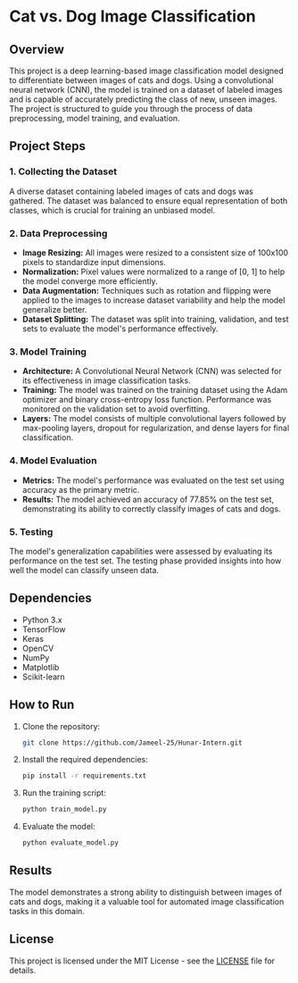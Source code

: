# Cat vs. Dog Image Classification

## Overview
This project is a deep learning-based image classification model designed to differentiate between images of cats and dogs. Using a convolutional neural network (CNN), the model is trained on a dataset of labeled images and is capable of accurately predicting the class of new, unseen images. The project is structured to guide you through the process of data preprocessing, model training, and evaluation.

## Project Steps

### 1. Collecting the Dataset
A diverse dataset containing labeled images of cats and dogs was gathered. The dataset was balanced to ensure equal representation of both classes, which is crucial for training an unbiased model.

### 2. Data Preprocessing
- **Image Resizing:** All images were resized to a consistent size of 100x100 pixels to standardize input dimensions.
- **Normalization:** Pixel values were normalized to a range of [0, 1] to help the model converge more efficiently.
- **Data Augmentation:** Techniques such as rotation and flipping were applied to the images to increase dataset variability and help the model generalize better.
- **Dataset Splitting:** The dataset was split into training, validation, and test sets to evaluate the model's performance effectively.

### 3. Model Training
- **Architecture:** A Convolutional Neural Network (CNN) was selected for its effectiveness in image classification tasks.
- **Training:** The model was trained on the training dataset using the Adam optimizer and binary cross-entropy loss function. Performance was monitored on the validation set to avoid overfitting.
- **Layers:** The model consists of multiple convolutional layers followed by max-pooling layers, dropout for regularization, and dense layers for final classification.

### 4. Model Evaluation
- **Metrics:** The model's performance was evaluated on the test set using accuracy as the primary metric.
- **Results:** The model achieved an accuracy of 77.85% on the test set, demonstrating its ability to correctly classify images of cats and dogs.

### 5. Testing
The model's generalization capabilities were assessed by evaluating its performance on the test set. The testing phase provided insights into how well the model can classify unseen data.

## Dependencies
- Python 3.x
- TensorFlow
- Keras
- OpenCV
- NumPy
- Matplotlib
- Scikit-learn

## How to Run
1. Clone the repository:
    ```bash
    git clone https://github.com/Jameel-25/Hunar-Intern.git
    ```
2. Install the required dependencies:
    ```bash
    pip install -r requirements.txt
    ```
3. Run the training script:
    ```bash
    python train_model.py
    ```
4. Evaluate the model:
    ```bash
    python evaluate_model.py
    ```

## Results
The model demonstrates a strong ability to distinguish between images of cats and dogs, making it a valuable tool for automated image classification tasks in this domain.

## License
This project is licensed under the MIT License - see the [LICENSE](LICENSE) file for details.  

